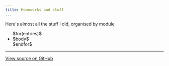 ```yaml
---
title: Homeworks and stuff
...
```


Here's almost all the stuff I did, organised by module

<ul>
$for(entries)$<li><a href="$body$/">$body$</a></li>
$endfor$</ul>

---

[View source on GitHub](https://github.com/qjqqyy/m5th)
